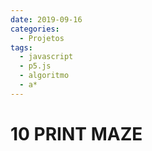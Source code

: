 ```yaml
---
date: 2019-09-16
categories:
  - Projetos
tags:
  - javascript
  - p5.js
  - algoritmo
  - a*
---
```


# 10 PRINT MAZE
